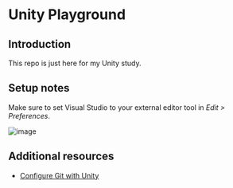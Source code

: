 # Unity Playground

## Introduction

This repo is just here for my Unity study.

## Setup notes

Make sure to set Visual Studio to your external editor tool in _Edit > Preferences_.

![image](media/vs-setup.png "Edit > Preferences")

## Additional resources

* [Configure Git with Unity](https://thoughtbot.com/blog/how-to-git-with-unity)
